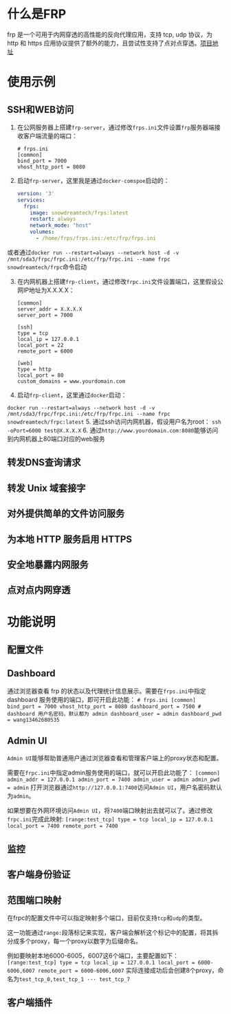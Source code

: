 # 什么是FRP
frp 是一个可用于内网穿透的高性能的反向代理应用，支持 tcp, udp 协议，为 http 和 https 应用协议提供了额外的能力，且尝试性支持了点对点穿透。[项目地址](https://github.com/fatedier/frp)
# 使用示例
## SSH和WEB访问
1. 在公网服务器上搭建`frp-server`，通过修改`frps.ini`文件设置`frp`服务器端接收客户端流量的端口：
    ```
    # frps.ini
    [common]
    bind_port = 7000
    vhost_http_port = 8080
    ```
2. 启动`frp-server`，这里我是通过`docker-comspoe`启动的：

    ```yml
    version: '3'
    services:
      frps:
        image: snowdreamtech/frps:latest
        restart: always
        network_mode: "host"
        volumes:
          - /home/frps/frps.ini:/etc/frp/frps.ini
    ```
或者通过`docker run --restart=always --network host -d -v /mnt/sda3/frpc/frpc.ini:/etc/frp/frpc.ini --name frpc snowdreamtech/frpc`命令启动

3. 在内网机器上搭建`frp-client`，通过修改`frpc.ini`文件设置端口，这里假设公网IP地址为X.X.X.X：

    ```
    [common]
    server_addr = X.X.X.X
    server_port = 7000
    
    [ssh]
    type = tcp
    local_ip = 127.0.0.1
    local_port = 22
    remote_port = 6000
    
    [web]
    type = http
    local_port = 80
    custom_domains = www.yourdomain.com
    ```

4. 启动`frp-client`，这里通过`docker`启动： 

`docker run --restart=always --network host -d -v /mnt/sda3/frpc/frpc.ini:/etc/frp/frpc.ini --name frpc snowdreamtech/frpc:latest`
5. 通过ssh访问内网机器，假设用户名为root：
`ssh -oPort=6000 test@X.X.X.X`
6. 通过`http://www.yourdomain.com:8080`能够访问到内网机器上80端口对应的web服务

## 转发DNS查询请求
## 转发 Unix 域套接字
## 对外提供简单的文件访问服务
## 为本地 HTTP 服务启用 HTTPS
## 安全地暴露内网服务
## 点对点内网穿透
# 功能说明
## 配置文件
## Dashboard
通过浏览器查看 frp 的状态以及代理统计信息展示。需要在`frps.ini`中指定 dashboard 服务使用的端口，即可开启此功能：
    ```
    # frps.ini
    [common]
    bind_port = 7000
    vhost_http_port = 8080
    dashboard_port = 7500
    # dashboard 用户名密码，默认都为 admin
    dashboard_user = admin
    dashboard_pwd = wang13462680535
    ```
## Admin UI
`Admin UI`能够帮助普通用户通过浏览器查看和管理客户端上的proxy状态和配置。 

需要在`frpc.ini`中指定admin服务使用的端口，就可以开启此功能了：
    ```
    [common]
    admin_addr = 127.0.0.1
    admin_port = 7400
    admin_user = admin
    admin_pwd = admin
    ```
打开浏览器通过`http://127.0.0.1:7400`访问`Admin UI`，用户名密码默认为`admin`。 

如果想要在外网环境访问`Admin UI`，将`7400`端口映射出去就可以了。通过修改`frpc.ini`完成此映射:
    ```
    [range:test_tcp]
    type = tcp
    local_ip = 127.0.0.1
    local_port = 7400
    remote_port = 7400
    ```
## 监控
## 客户端身份验证
## 范围端口映射
在frpc的配置文件中可以指定映射多个端口，目前仅支持`tcp`和`udp`的类型。

这一功能通过`range:`段落标记来实现，客户端会解析这个标记中的配置，将其拆分成多个proxy，每一个proxy以数字为后缀命名。

例如要映射本地6000-6005，6007这6个端口，主要配置如下：
    ```
    [range:test_tcp]
    type = tcp
    local_ip = 127.0.0.1
    local_port = 6000-6006,6007
    remote_port = 6000-6006,6007
    ```
实际连接成功后会创建8个proxy，命名为`test_tcp_0,test_tcp_1 ··· test_tcp_7`
## 客户端插件